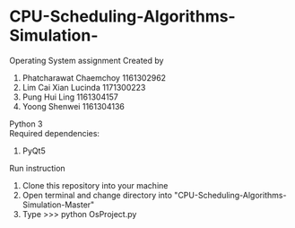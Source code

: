 # CPU-Scheduling-Algorithms-Simulation-
Operating System assignment
Created by
  1. Phatcharawat Chaemchoy 1161302962
  2. Lim Cai Xian Lucinda 1171300223
  3. Pung Hui Ling 1161304157
  4. Yoong Shenwei 1161304136
  
Python 3  
Required dependencies:
  1. PyQt5
  
Run instruction
  1. Clone this repository into your machine
  2. Open terminal and change directory into "CPU-Scheduling-Algorithms-Simulation-Master"
  3. Type >>> python OsProject.py
